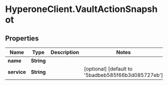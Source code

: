 # HyperoneClient.VaultActionSnapshot

## Properties

Name | Type | Description | Notes
------------ | ------------- | ------------- | -------------
**name** | **String** |  | 
**service** | **String** |  | [optional] [default to &#39;5badbeb585f66b3d085727eb&#39;]


